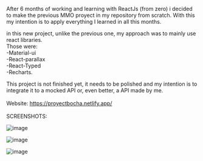 After 6 months of working and learning with ReactJs (from zero) i decided to make the previous MMO proyect in my repository from scratch.
With this my intention is to apply everything I learned in all this months.

in this new project, unlike the previous one, my approach was to mainly use react libraries.<br />
Those were: <br />
-Material-ui <br />
-React-parallax <br />
-React-Typed <br />
-Recharts. <br />

This project is not finished yet, it needs to be polished and my intention is to integrate it to a mocked API or, even better, a API made by me.
<br />
<br />
Website: https://proyectbocha.netlify.app/
<br />
<br />
SCREENSHOTS:

![image](https://user-images.githubusercontent.com/102197071/217702129-b4eb5747-38b8-4985-8c54-5bd8b5ab1ac0.png)

![image](https://user-images.githubusercontent.com/102197071/217702236-2c43b479-03a6-436d-b191-87925b020bdd.png)

![image](https://user-images.githubusercontent.com/102197071/217702339-7abb961c-31fa-46f8-b5ed-717ceca1e5ba.png)



